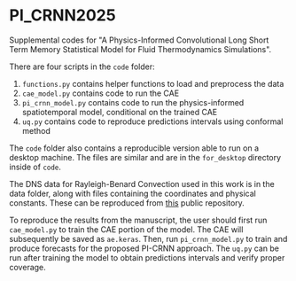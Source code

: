 # PI_CRNN2025

Supplemental codes for "A Physics-Informed Convolutional Long Short Term Memory Statistical Model for Fluid Thermodynamics Simulations".

There are four scripts in the `code` folder:

1) `functions.py` contains helper functions to load and preprocess the data
2) `cae_model.py` contains code to run the CAE
3) `pi_crnn_model.py` contains code to run the physics-informed spatiotemporal model, conditional on the trained CAE
4) `uq.py` contains code to reproduce predictions intervals using conformal method

The `code` folder also contains a reproducible version able to run on a desktop machine. The files are similar and are in the `for_desktop` directory inside of `code`.

The DNS data for Rayleigh-Benard Convection used in this work is in the data folder, along with files containing the coordinates and physical constants. These can be reproduced from [this](https://git.uwaterloo.ca/SPINS/SPINS_main) public repository.

To reproduce the results from the manuscript, the user should first run `cae_model.py` to train the CAE portion of the model. The CAE will subsequently be saved as `ae.keras`. Then, run `pi_crnn_model.py` to train and produce forecasts for the proposed PI-CRNN approach. The `uq.py` can be run after training the model to obtain predictions intervals and verify proper coverage.

